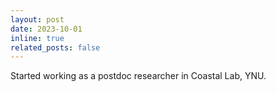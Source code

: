 ```yaml
---
layout: post
date: 2023-10-01
inline: true
related_posts: false
---
```


Started working as a postdoc researcher in Coastal Lab, YNU.
